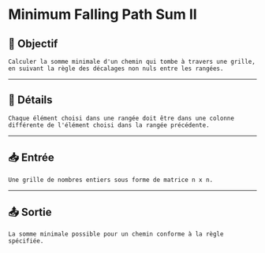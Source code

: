 # Minimum Falling Path Sum II

## 🎯 Objectif

    Calculer la somme minimale d'un chemin qui tombe à travers une grille, en suivant la règle des décalages non nuls entre les rangées.

---

## 📝 Détails

    Chaque élément choisi dans une rangée doit être dans une colonne différente de l'élément choisi dans la rangée précédente.

---

## 📥 Entrée

    Une grille de nombres entiers sous forme de matrice n x n.

---

## 📤 Sortie

    La somme minimale possible pour un chemin conforme à la règle spécifiée.

